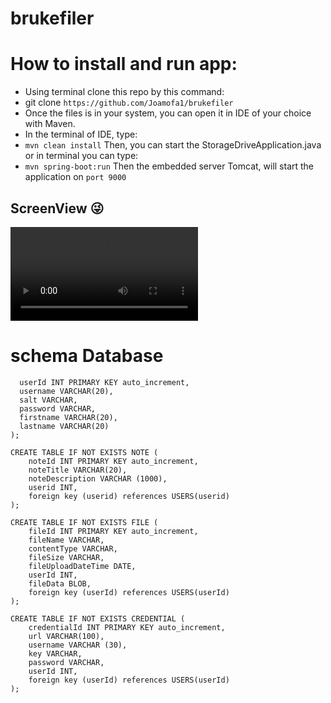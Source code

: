 # brukefiler
 
# How to install and run app:

- Using terminal clone this repo by this command:
- git clone
```https://github.com/Joamofa1/brukefiler```
- Once the files is in your system, you can open it in IDE of your choice with Maven.
- In the terminal of IDE, type:
- ```mvn clean install```
Then, you can start the StorageDriveApplication.java or in terminal you can type:
- ```mvn spring-boot:run```
Then the embedded server Tomcat, will start the application on ```port 9000```

## ScreenView 😜
![screen.mp4](https://github.com/Joamofa1/brukefiler/blob/main/Screen.mp4)



# schema Database

``` CREATE TABLE IF NOT EXISTS USERS (
  userId INT PRIMARY KEY auto_increment,
  username VARCHAR(20),
  salt VARCHAR,
  password VARCHAR,
  firstname VARCHAR(20),
  lastname VARCHAR(20)
);

CREATE TABLE IF NOT EXISTS NOTE (
    noteId INT PRIMARY KEY auto_increment,
    noteTitle VARCHAR(20),
    noteDescription VARCHAR (1000),
    userid INT,
    foreign key (userid) references USERS(userid)
);

CREATE TABLE IF NOT EXISTS FILE (
    fileId INT PRIMARY KEY auto_increment,
    fileName VARCHAR,
    contentType VARCHAR,
    fileSize VARCHAR,
    fileUploadDateTime DATE,
    userId INT,
    fileData BLOB,
    foreign key (userId) references USERS(userId)
);

CREATE TABLE IF NOT EXISTS CREDENTIAL (
    credentialId INT PRIMARY KEY auto_increment,
    url VARCHAR(100),
    username VARCHAR (30),
    key VARCHAR,
    password VARCHAR,
    userId INT,
    foreign key (userId) references USERS(userId)
);

 ```
